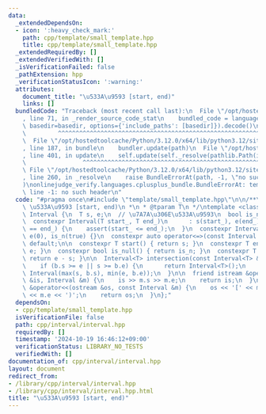 ```yaml
---
data:
  _extendedDependsOn:
  - icon: ':heavy_check_mark:'
    path: cpp/template/small_template.hpp
    title: cpp/template/small_template.hpp
  _extendedRequiredBy: []
  _extendedVerifiedWith: []
  _isVerificationFailed: false
  _pathExtension: hpp
  _verificationStatusIcon: ':warning:'
  attributes:
    document_title: "\u533A\u9593 [start, end)"
    links: []
  bundledCode: "Traceback (most recent call last):\n  File \"/opt/hostedtoolcache/Python/3.12.0/x64/lib/python3.12/site-packages/onlinejudge_verify/documentation/build.py\"\
    , line 71, in _render_source_code_stat\n    bundled_code = language.bundle(stat.path,\
    \ basedir=basedir, options={'include_paths': [basedir]}).decode()\n          \
    \         ^^^^^^^^^^^^^^^^^^^^^^^^^^^^^^^^^^^^^^^^^^^^^^^^^^^^^^^^^^^^^^^^^^^^^^^^^^^^^^^^^\n\
    \  File \"/opt/hostedtoolcache/Python/3.12.0/x64/lib/python3.12/site-packages/onlinejudge_verify/languages/cplusplus.py\"\
    , line 187, in bundle\n    bundler.update(path)\n  File \"/opt/hostedtoolcache/Python/3.12.0/x64/lib/python3.12/site-packages/onlinejudge_verify/languages/cplusplus_bundle.py\"\
    , line 401, in update\n    self.update(self._resolve(pathlib.Path(included), included_from=path))\n\
    \                ^^^^^^^^^^^^^^^^^^^^^^^^^^^^^^^^^^^^^^^^^^^^^^^^^^^^^^^^^\n \
    \ File \"/opt/hostedtoolcache/Python/3.12.0/x64/lib/python3.12/site-packages/onlinejudge_verify/languages/cplusplus_bundle.py\"\
    , line 260, in _resolve\n    raise BundleErrorAt(path, -1, \"no such header\"\
    )\nonlinejudge_verify.languages.cplusplus_bundle.BundleErrorAt: template/small_template.hpp:\
    \ line -1: no such header\n"
  code: "#pragma once\n#include \"template/small_template.hpp\"\n\n/**\n * @brief\
    \ \u533A\u9593 [start, end)\n *\n * @tparam T\n */\ntemplate <class T = ll> class\
    \ Interval {\n  T s, e;\n  // \u7A7A\u306E\u533A\u9593\n  bool is_n;\n\npublic:\n\
    \  constexpr Interval(T start_, T end_)\n      : s(start_), e(end_), is_n(start_\
    \ == end_) {\n    assert(start_ <= end_);\n  }\n  constexpr Interval() : s(0),\
    \ e(0), is_n(true) {}\n  constexpr auto operator<=>(const Interval &r) const =\
    \ default;\n\n  constexpr T start() { return s; }\n  constexpr T end() { return\
    \ e; }\n  constexpr bool is_null() { return is_n; }\n  constexpr T length() {\
    \ return e - s; }\n\n  Interval<T> intersection(const Interval<T> &b) const {\n\
    \    if (b.s >= e || s >= b.e) {\n      return Interval<T>();\n    }\n    return\
    \ Interval(max(s, b.s), min(e, b.e));\n  }\n\n  friend istream &operator>>(istream\
    \ &is, Interval &m) {\n    is >> m.s >> m.e;\n    return is;\n  }\n  friend ostream\
    \ &operator<<(ostream &os, const Interval &m) {\n    os << '[' << m.s << \", \"\
    \ << m.e << ')';\n    return os;\n  }\n};"
  dependsOn:
  - cpp/template/small_template.hpp
  isVerificationFile: false
  path: cpp/interval/interval.hpp
  requiredBy: []
  timestamp: '2024-10-19 16:46:12+09:00'
  verificationStatus: LIBRARY_NO_TESTS
  verifiedWith: []
documentation_of: cpp/interval/interval.hpp
layout: document
redirect_from:
- /library/cpp/interval/interval.hpp
- /library/cpp/interval/interval.hpp.html
title: "\u533A\u9593 [start, end)"
---
```

